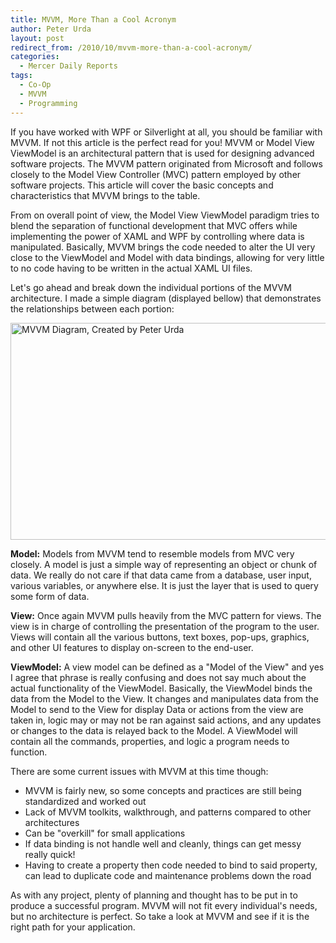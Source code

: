 ```yaml
---
title: MVVM, More Than a Cool Acronym
author: Peter Urda
layout: post
redirect_from: /2010/10/mvvm-more-than-a-cool-acronym/
categories:
  - Mercer Daily Reports
tags:
  - Co-Op
  - MVVM
  - Programming
---
```

If you have worked with WPF or Silverlight at all, you should be familiar with MVVM. If not this article is the perfect read for you! MVVM or Model View ViewModel is an architectural pattern that is used for designing advanced software projects. The MVVM pattern originated from Microsoft and follows closely to the Model View Controller (MVC) pattern employed by other software projects. This article will cover the basic concepts and characteristics that MVVM brings to the table.

From on overall point of view, the Model View ViewModel paradigm tries to blend the separation of functional development that MVC offers while implementing the power of XAML and WPF by controlling where data is manipulated. Basically, MVVM brings the code needed to alter the UI very close to the ViewModel and Model with data bindings, allowing for very little to no code having to be written in the actual XAML UI files.

Let's go ahead and break down the individual portions of the MVVM architecture. I made a simple diagram (displayed bellow) that demonstrates the relationships between each portion:

<img class="aligncenter size-full wp-image-1030" title="MVVM Diagram, Created by Peter Urda" src="http://www.peter-urda.com/wp/wp-content/uploads/2010/10/MVVM-Diagram_By-Urda.png" alt="MVVM Diagram, Created by Peter Urda" width="552" height="347" />

**Model:** Models from MVVM tend to resemble models from MVC very closely. A model is just a simple way of representing an object or chunk of data. We really do not care if that data came from a database, user input, various variables, or anywhere else. It is just the layer that is used to query some form of data.

**View:** Once again MVVM pulls heavily from the MVC pattern for views. The view is in charge of controlling the presentation of the program to the user. Views will contain all the various buttons, text boxes, pop-ups, graphics, and other UI features to display on-screen to the end-user.

**ViewModel:** A view model can be defined as a "Model of the View" and yes I agree that phrase is really confusing and does not say much about the actual functionality of the ViewModel. Basically, the ViewModel binds the data from the Model to the View. It changes and manipulates data from the Model to send to the View for display Data or actions from the view are taken in, logic may or may not be ran against said actions, and any updates or changes to the data is relayed back to the Model. A ViewModel will contain all the commands, properties, and logic a program needs to function.

There are some current issues with MVVM at this time though:

  * MVVM is fairly new, so some concepts and practices are still being standardized and worked out
  * Lack of MVVM toolkits, walkthrough, and patterns compared to other architectures
  * Can be "overkill" for small applications
  * If data binding is not handle well and cleanly, things can get messy really quick!
  * Having to create a property then code needed to bind to said property, can lead to duplicate code and maintenance problems down the road

As with any project, plenty of planning and thought has to be put in to produce a successful program. MVVM will not fit every individual's needs, but no architecture is perfect. So take a look at MVVM and see if it is the right path for your application.
